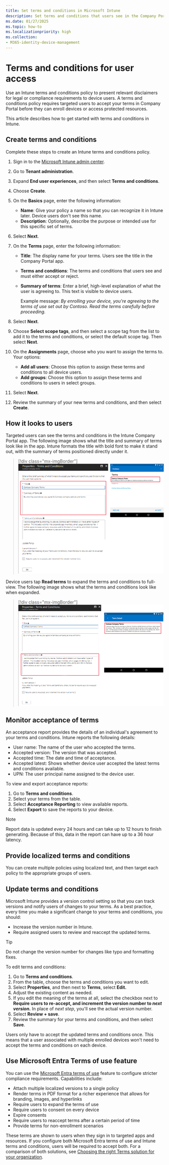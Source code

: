 ```yaml
---
title: Set terms and conditions in Microsoft Intune
description: Set terms and conditions that users see in the Company Portal for Intune.
ms.date: 01/27/2025
ms.topic: how-to
ms.localizationpriority: high
ms.collection:
- M365-identity-device-management
---
```


# Terms and conditions for user access

Use an Intune terms and conditions policy to present relevant disclaimers for legal or compliance requirements to device users. A terms and conditions policy requires targeted users to accept your terms in Company Portal before they can enroll devices or access protected resources.

This article describes how to get started with terms and conditions in Intune.

## Create terms and conditions
Complete these steps to create an Intune terms and conditions policy.

1. Sign in to the [Microsoft Intune admin center](https://go.microsoft.com/fwlink/?linkid=2109431).
1. Go to **Tenant administration**.
1. Expand **End user experiences**, and then select **Terms and conditions**.
1. Choose **Create**.
1. On the **Basics** page, enter the following information:

   - **Name**: Give your policy a name so that you can recognize it in Intune later. Device users don't see this name.
   - **Description**: Optionally, describe the purpose or intended use for this specific set of terms.

1. Select **Next**.
1. On the **Terms** page, enter the following information:

   - **Title**: The display name for your terms. Users see the title in the Company Portal app.
   - **Terms and conditions**: The terms and conditions that users see and must either accept or reject.
   - **Summary of terms**: Enter a brief, high-level explanation of what the user is agreeing to. This text is visible to device users.

      Example message: *By enrolling your device, you're agreeing to the terms of use set out by Contoso. Read the terms carefully before proceeding.*

1. Select **Next**.

1. Choose **Select scope tags**, and then select a scope tag from the list to add it to the terms and conditions, or select the default scope tag. Then select **Next**.

1. On the **Assignments** page, choose who you want to assign the terms to. Your options:
    - **Add all users**: Choose this option to assign these terms and conditions to all device users.
    - **Add groups**: Choose this option to assign these terms and conditions to users in select groups.

1. Select **Next**.
1. Review the summary of your new terms and conditions, and then select **Create**.

## How it looks to users
Targeted users can see the terms and conditions in the Intune Company Portal app. The following image shows what the title and summary of terms look like in the app. Intune formats the title with bold font to make it stand out, with the summary of terms positioned directly under it.

> [!div class="mx-imgBorder"]
> ![Example image of the drafted terms in the Intune and then what it looks like in Company Portal.](./media/terms-and-conditions-create/terms-summary-terms.png)

Device users tap **Read terms** to expand the terms and conditions to full-view. The following image shows what the terms and conditions look like when expanded.

> [!div class="mx-imgBorder"]
> ![Example image of the drafted terms and conditions message in Intune and then what it looks like in Company Portal.](./media/terms-and-conditions-create/terms-properties-terms.png)

## Monitor acceptance of terms
An acceptance report provides the details of an individual's agreement to your terms and conditions. Intune reports the following details:

* User name: The name of the user who accepted the terms.
* Accepted version: The version that was accepted.
* Accepted time: The date and time of acceptance.
* Accepted latest: Shows whether device user accepted the latest terms and conditions available.
* UPN: The user principal name assigned to the device user.

To view and export acceptance reports:

1. Go to **Terms and conditions**.
2. Select your terms from the table.
3. Select **Acceptance Reporting** to view available reports.
4. Select **Export** to save the reports to your device.

> [!NOTE]
> Report data is updated every 24 hours and can take up to 12 hours to finish generating. Because of this, data in the report can have up to a 36 hour latency.

## Provide localized terms and conditions
You can create multiple policies using localized text, and then target each policy to the appropriate groups of users.

## Update terms and conditions

Microsoft Intune provides a version control setting so that you can track versions and notify users of changes to your terms. As a best practice, every time you make a significant change to your terms and conditions, you should:

- Increase the version number in Intune.
- Require assigned users to review and reaccept the updated terms.

> [!TIP]
> Do not change the version number for changes like typo and formatting fixes.

To edit terms and conditions:

1. Go to **Terms and conditions**.
2. From the table, choose the terms and conditions you want to edit.
3. Select **Properties**, and then next to **Terms**, select **Edit.**
4. Adjust the existing content as needed.
5. If you edit the meaning of the terms at all, select the checkbox next to **Require users to re-accept, and increment the version number to *next version*.** In place of *next step*, you'll see the actual version number.
6. Select **Review + save**.
7. Review the summary for your terms and conditions, and then select **Save**.

Users only have to accept the updated terms and conditions once. This means that a user associated with multiple enrolled devices won't need to accept the terms and conditions on each device.

## Use Microsoft Entra Terms of use feature
You can use the [Microsoft Entra terms of use](/azure/active-directory/conditional-access/terms-of-use) feature to configure stricter compliance requirements. Capabilities include:

* Attach multiple localized versions to a single policy
* Render terms in PDF format for a richer experience that allows for branding, images, and hyperlinks
* Require users to expand the terms of use
* Require users to consent on every device
* Expire consents
* Require users to reaccept terms after a certain period of time
* Provide terms for non-enrollment scenarios

These terms are shown to users when they sign in to targeted apps and resources. If you configure both Microsoft Entra terms of use and Intune terms and conditions, users will be required to accept both. For a comparison of both solutions, see [Choosing the right Terms solution for your organization](https://go.microsoft.com/fwlink/?linkid=2010506&clcid=0x409).
